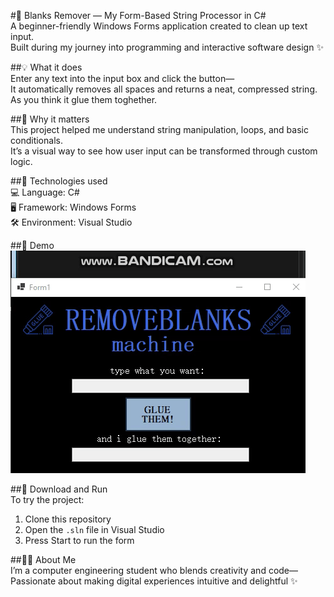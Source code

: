 #🧹 Blanks Remover — My Form-Based String Processor in C#  
A beginner-friendly Windows Forms application created to clean up text input.  
Built during my journey into programming and interactive software design ✨  

##💡 What it does  
Enter any text into the input box and click the button—  
It automatically removes all spaces and returns a neat, compressed string.
As you think it glue them toghether.

##🎯 Why it matters  
This project helped me understand string manipulation, loops, and basic conditionals.  
It’s a visual way to see how user input can be transformed through custom logic.  

##🔧 Technologies used  
💻 Language: C#  
🖥️ Framework: Windows Forms  
🛠️ Environment: Visual Studio  

##📸 Demo  
![remove blanks machine Demo](assets/ezgif-1ebaaf727d6d55.gif)

##📁 Download and Run  
To try the project:  
1. Clone this repository  
2. Open the `.sln` file in Visual Studio  
3. Press Start to run the form  

##🙋‍♀️ About Me  
I’m a computer engineering student who blends creativity and code—  
Passionate about making digital experiences intuitive and delightful ✨  
